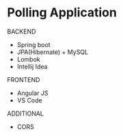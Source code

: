 # Polling Application

BACKEND
- Spring boot
- JPA(Hibernate) + MySQL
- Lombok
- Intellij Idea

FRONTEND
- Angular JS
- VS Code

ADDITIONAL
- CORS
